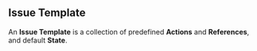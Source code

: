 ## Issue Template

An **Issue Template** is a collection of predefined **Actions** and **References**, and default **State**.
